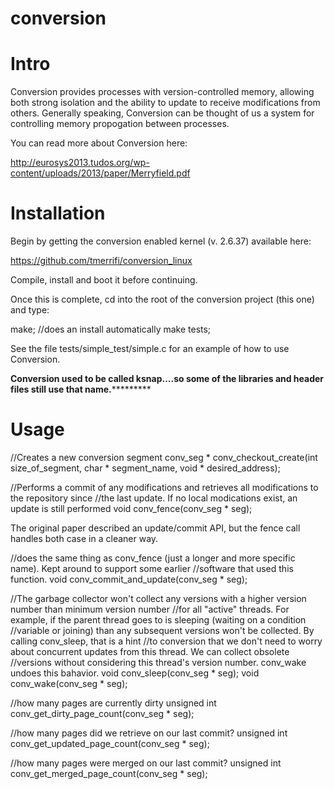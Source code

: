 conversion
==========

Intro
=========================================

Conversion provides processes with version-controlled memory, allowing both strong
isolation and the ability to update to receive modifications from others. Generally speaking, 
Conversion can be thought of us a system for controlling memory propogation between processes.

You can read more about Conversion here:

http://eurosys2013.tudos.org/wp-content/uploads/2013/paper/Merryfield.pdf



Installation
=========================================

Begin by getting the conversion enabled kernel (v. 2.6.37) available here: 

https://github.com/tmerrifi/conversion_linux

Compile, install and boot it before continuing.

Once this is complete, cd into the root of the conversion project (this one) and 
type:

make; //does an install automatically
make tests;

See the file tests/simple_test/simple.c for an example of how to use Conversion.

******Conversion used to be called ksnap....so some of the libraries and header
files still use that name.***************

Usage
=============================================

//Creates a new conversion segment
conv_seg * conv_checkout_create(int size_of_segment, char * segment_name, void * desired_address);

//Performs a commit of any modifications and retrieves all modifications to the repository since
//the last update. If no local modications exist, an update is still performed
void conv_fence(conv_seg * seg);

The original paper described an update/commit API, but the fence call handles both case in a cleaner way.

//does the same thing as conv_fence (just a longer and more specific name). Kept around to support some earlier 
//software that used this function.
void conv_commit_and_update(conv_seg * seg);

//The garbage collector won't collect any versions with a higher version number than minimum version number
//for all "active" threads. For example, if the parent thread goes to is sleeping (waiting on a condition
//variable or joining) than any subsequent versions won't be collected. By calling conv_sleep, that is a hint
//to conversion that we don't need to worry about concurrent updates from this thread. We can collect obsolete
//versions without considering this thread's version number. conv_wake undoes this bahavior.
void conv_sleep(conv_seg * seg);
void conv_wake(conv_seg * seg);

//how many pages are currently dirty
unsigned int conv_get_dirty_page_count(conv_seg * seg); 

//how many pages did we retrieve on our last commit?
unsigned int conv_get_updated_page_count(conv_seg * seg);

//how many pages were merged on our last commit?
unsigned int conv_get_merged_page_count(conv_seg * seg);
